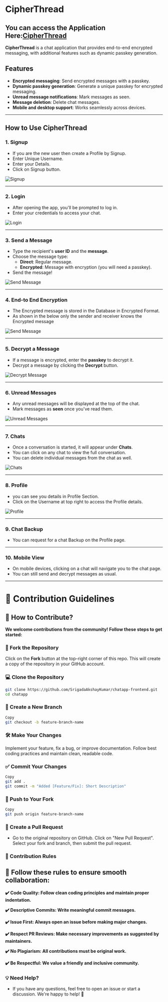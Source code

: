 # CipherThread

## You can access the Application Here:[CipherThread](https://cipherthread.onrender.com/)

**CipherThread** is a chat application that provides end-to-end encrypted messaging, with additional features such as dynamic passkey generation.

## Features

- **Encrypted messaging**: Send encrypted messages with a passkey.
- **Dynamic passkey generation**: Generate a unique passkey for encrypted messaging.
- **Unread message notifications**: Mark messages as seen.
- **Message deletion**: Delete chat messages.
- **Mobile and desktop support**: Works seamlessly across devices.

---

## How to Use CipherThread

### 1. **Signup**

- If you are the new user then create a Profile by Signup.
- Enter Unique Username.
- Enter your Details.
- Click on Signup button.

![Signup](./public/images/signup.png)

---

### 2. **Login**

- After opening the app, you'll be prompted to log in.
- Enter your credentials to access your chat.

![Login](./public/images/login.png)

---

### 3. **Send a Message**

- Type the recipient's **user ID** and the **message**.
- Choose the message type:
  - **Direct**: Regular message.
  - **Encrypted**: Message with encryption (you will need a passkey).
- Send the message!

![Send Message](./public/images/message.png)

---

### 4. **End-to End Encryption**

- The Encrypted message is stored in the Database in Encrypted Format.
- As shown in the below only the sender and receiver knows the Encrypted message

![Send Message](./public/images/encrypt.png)

---

### 5. **Decrypt a Message**

- If a message is encrypted, enter the **passkey** to decrypt it.
- Decrypt a message by clicking the **Decrypt** button.

![Decrypt Message](./public/images/decrypt.png)

---

### 6. **Unread Messages**

- Any unread messages will be displayed at the top of the chat.
- Mark messages as **seen** once you've read them.

![Unread Messages](./public/images/unread.png)

---

### 7. **Chats**

- Once a conversation is started, it will appear under **Chats**.
- You can click on any chat to view the full conversation.
- You can delete individual messages from the chat as well.

![Chats](./public/images/chat.png)

---

### 8. **Profile**

- you can see you details in Profile Section.
- Click on the Username at top right to access the Profile details.

![Profile](./public/images/profile.png)

---

### 9. **Chat Backup**

- You can request for a chat Backup on the Profile page.

---

### 10. **Mobile View**

- On mobile devices, clicking on a chat will navigate you to the chat page.
- You can still send and decrypt messages as usual.

---

# 📜 Contribution Guidelines

## 🌟 How to Contribute?

**We welcome contributions from the community! Follow these steps to get started:**

### 🍴 Fork the Repository
Click on the **Fork** button at the top-right corner of this repo. This will create a copy of the repository in your GitHub account.

### 💻 Clone the Repository

```bash
git clone https://github.com/SrigadaAkshayKumar/chatapp-frontend.git
cd chatapp
```

### 🌿 Create a New Branch

```bash
Copy
git checkout -b feature-branch-name
```

### 🛠 Make Your Changes
Implement your feature, fix a bug, or improve documentation. Follow best coding practices and maintain clean, readable code.

### ✅ Commit Your Changes

```bash
Copy
git add .
git commit -m "Added [Feature/Fix]: Short Description"
```

### 🚀 Push to Your Fork

```bash
Copy
git push origin feature-branch-name
```

### 🔀 Create a Pull Request

- Go to the original repository on GitHub. Click on "New Pull Request". Select your fork and branch, then submit the pull request.

### 📢 Contribution Rules
## **📌 Follow these rules to ensure smooth collaboration:**

**✔️ Code Quality: Follow clean coding principles and maintain proper indentation.**

**✔️ Descriptive Commits: Write meaningful commit messages.**

**✔️ Issue First: Always open an issue before making major changes.**

**✔️ Respect PR Reviews: Make necessary improvements as suggested by maintainers.**

**✔️ No Plagiarism: All contributions must be original work.**

**✔️ Be Respectful: We value a friendly and inclusive community.**

### 💡 Need Help?

- If you have any questions, feel free to open an issue or start a discussion. We're happy to help! 🚀
